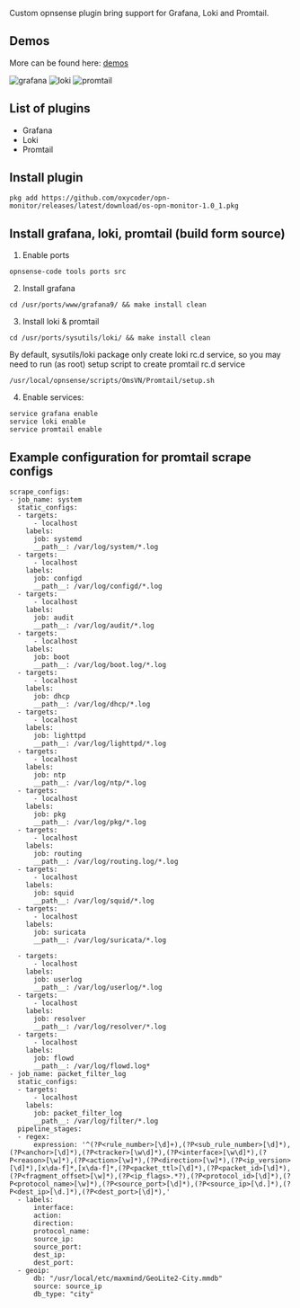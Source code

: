 Custom opnsense plugin bring support for Grafana, Loki and Promtail.

## Demos

More can be found here: [demos](https://github.com/oxycoder/opn-repo/blob/main/images)

![grafana](https://github.com/oxycoder/opn-repo/blob/main/images/grafana-general.png?raw=true)
![loki](https://github.com/oxycoder/opn-repo/blob/main/images/loki-general.png?raw=true)
![promtail](https://github.com/oxycoder/opn-repo/blob/main/images/promtail-general.png?raw=true)

## List of plugins
* Grafana
* Loki
* Promtail


## Install plugin
```
pkg add https://github.com/oxycoder/opn-monitor/releases/latest/download/os-opn-monitor-1.0_1.pkg 
```

## Install grafana, loki, promtail (build form source)

1. Enable ports 
```
opnsense-code tools ports src
```

2. Install grafana
```
cd /usr/ports/www/grafana9/ && make install clean
```

3. Install loki & promtail
```
cd /usr/ports/sysutils/loki/ && make install clean
```
By default, sysutils/loki package only create loki rc.d service, so you may need to run (as root) setup script to create promtail rc.d service
```
/usr/local/opnsense/scripts/OmsVN/Promtail/setup.sh
```

4. Enable services:

```
service grafana enable
service loki enable
service promtail enable
```


## Example configuration for promtail scrape configs
```
scrape_configs:
- job_name: system
  static_configs:
  - targets:
      - localhost
    labels:
      job: systemd
      __path__: /var/log/system/*.log
  - targets:
      - localhost
    labels:
      job: configd
      __path__: /var/log/configd/*.log
  - targets:
      - localhost
    labels:
      job: audit
      __path__: /var/log/audit/*.log
  - targets:
      - localhost
    labels:
      job: boot
      __path__: /var/log/boot.log/*.log
  - targets:
      - localhost
    labels:
      job: dhcp
      __path__: /var/log/dhcp/*.log        
  - targets:
      - localhost
    labels:
      job: lighttpd
      __path__: /var/log/lighttpd/*.log
  - targets:
      - localhost
    labels:
      job: ntp
      __path__: /var/log/ntp/*.log
  - targets:
      - localhost
    labels:
      job: pkg
      __path__: /var/log/pkg/*.log
  - targets:
      - localhost
    labels:
      job: routing
      __path__: /var/log/routing.log/*.log
  - targets:
      - localhost
    labels:
      job: squid
      __path__: /var/log/squid/*.log        
  - targets:
      - localhost
    labels:
      job: suricata
      __path__: /var/log/suricata/*.log

  - targets:
      - localhost
    labels:
      job: userlog
      __path__: /var/log/userlog/*.log
  - targets:
      - localhost
    labels:
      job: resolver
      __path__: /var/log/resolver/*.log
  - targets:
      - localhost
    labels:
      job: flowd
      __path__: /var/log/flowd.log*
- job_name: packet_filter_log
  static_configs:
  - targets:
      - localhost
    labels:
      job: packet_filter_log
      __path__: /var/log/filter/*.log
  pipeline_stages:
  - regex:
      expression: '^(?P<rule_number>[\d]+),(?P<sub_rule_number>[\d]*),(?P<anchor>[\d]*),(?P<tracker>[\w\d]*),(?P<interface>[\w\d]*),(?P<reason>[\w]*),(?P<action>[\w]*),(?P<direction>[\w]*),(?P<ip_version>[\d]*),[x\da-f]*,[x\da-f]*,(?P<packet_ttl>[\d]*),(?P<packet_id>[\d]*),(?P<fragment_offset>[\w]*),(?P<ip_flags>.*?),(?P<protocol_id>[\d]*),(?P<protocol_name>[\w]*),(?P<source_port>[\d]*),(?P<source_ip>[\d.]*),(?P<dest_ip>[\d.]*),(?P<dest_port>[\d]*),'
  - labels:
      interface:
      action:
      direction:
      protocol_name:
      source_ip:
      source_port:
      dest_ip:
      dest_port:
  - geoip:
      db: "/usr/local/etc/maxmind/GeoLite2-City.mmdb"
      source: source_ip
      db_type: "city"
```